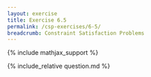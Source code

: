 ```yaml
---
layout: exercise
title: Exercise 6.5
permalink: /csp-exercises/6-5/
breadcrumb: Constraint Satisfaction Problems
---
```


{% include mathjax_support %}

<div><i class="arrow-up loader" data-chapter="csp-exercises" data-exercise="ex_5" data-rating="0"></i></div>
{% include_relative question.md %}
